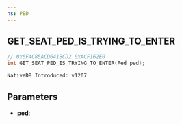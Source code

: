 ```yaml
---
ns: PED
---
```

## GET_SEAT_PED_IS_TRYING_TO_ENTER

```c
// 0x6F4C85ACD641BCD2 0xACF162E0
int GET_SEAT_PED_IS_TRYING_TO_ENTER(Ped ped);
```

```
NativeDB Introduced: v1207
```

## Parameters
* **ped**:
